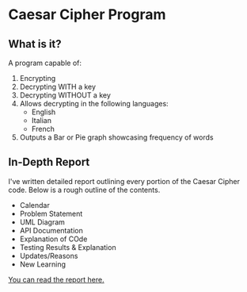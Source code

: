 # Caesar Cipher Program

## What is it?
A program capable of:
1. Encrypting
2. Decrypting WITH a key
3. Decrypting WITHOUT a key
4. Allows decrypting in the following languages:
   * English
   * Italian
   * French
5. Outputs a Bar or Pie graph showcasing frequency of words

## In-Depth Report
I've written detailed report outlining every portion of the Caesar Cipher code. Below is a rough outline of the contents. 

* Calendar
* Problem Statement
* UML Diagram
* API Documentation
* Explanation of COde
* Testing Results & Explanation
* Updates/Reasons
* New Learning

[You can read the report here.](https://drive.google.com/open?id=1Y9RjVzLjPeis90m4uWFD7l6MTKGq6oez)

